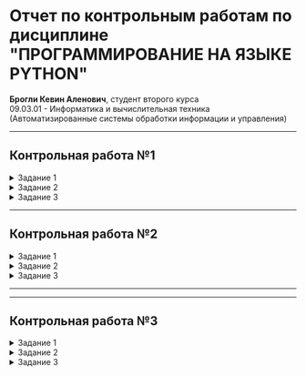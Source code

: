 # Отчет по контрольным работам по дисциплине "ПРОГРАММИРОВАНИЕ НА ЯЗЫКЕ PYTHON"

**Брогли Кевин Аленович**, студент второго курса  
09.03.01 - Информатика и вычислительная техника  
(Автоматизированные системы обработки информации и управления)

---

## Контрольная работа №1

<details>
<summary>Задание 1</summary>

### Описание задания

Составить блок-схему алгоритма и написать программу вычисления арифметического выражения на языке программирования Python. Необходимо реализовать пошаговое вычисление выражения с проверкой допустимости операций (корни из отрицательных чисел, деление на ноль).

![Формула контрольной работы №3](img/ex1_1.PNG)

### Блок-схема алгоритма

```mermaid
flowchart TD
    A[Начало] --> B[Ввод x, y, a, b]
    B --> C[Вычисление absx² - y²]
    C --> D[Вычисление числителя: absx² - y²^1/5]
    D --> E[Вычисление a·y и b·x]
    E --> F{a·y < 0 или b·x < 0?}
    F -->|Да| G[Ошибка: корень из отриц. числа]
    F -->|Нет| H[Вычисление √a·y и √b·x]
    H --> I[Вычисление знаменателя: x·√a·y + y·√b·x]
    I --> J{Знаменатель ≈ 0?}
    J -->|Да| K[Ошибка: деление на ноль]
    J -->|Нет| L[Вычисление результата: числитель/знаменатель]
    L --> M[Вывод результата]
    G --> M
    K --> M
    M --> N[Конец]
```

### Результаты работы программы

![Демонстрация работы программы](gif/exp1_1.gif)

### Таблица используемых объектов и переменных

| Объект/Переменная | Тип | Назначение |
|-------------------|-----|------------|
| `x1` | QLineEdit | Ввод значения x |
| `y1` | QLineEdit | Ввод значения y |
| `a1` | QLineEdit | Ввод значения a |
| `b1` | QLineEdit | Ввод значения b |
| `calc1_btn` | QPushButton | Кнопка запуска вычислений |
| `res1` | QLabel | Метка для вывода результата |
| `step1_label` | QLabel | Метка для отображения шага 1 |
| `step2_label` | QLabel | Метка для отображения шага 2 |
| `step3_label` | QLabel | Метка для отображения шага 3 |
| `step4_label` | QLabel | Метка для отображения шага 4 |
| `step5_label` | QLabel | Метка для отображения шага 5 |
| `diff_sq` | float | Промежуточное значение x² - y² |
| `abs_diff_sq` | float | Модуль разности квадратов |
| `numerator` | float | Числитель выражения |
| `denominator` | float | Знаменатель выражения |
| `ay`, `bx` | float | Промежуточные произведения |
| `sqrt_ay`, `sqrt_bx` | float | Квадратные корни |

</details>

<details>
<summary>Задание 2</summary>

### Описание задания

Составить блок-схему алгоритма и написать программу вычисления арифметического выражения на языке программирования Python. Необходимо реализовать пошаговое вычисление сложного выражения, включающего полином, модули, корни и тригонометрические функции с проверкой допустимости операций (деление на ноль, корень из отрицательного числа).

![Формула контрольной работы №3](img/ex1_2.PNG)

### Блок-схема алгоритма

```mermaid
flowchart TD
    A[Начало] --> B[Ввод x, a, b, c, y, p]
    B --> C{p == 0?}
    C -->|Да| D[Ошибка: деление на ноль в cos/sin]
    C -->|Нет| E[Вычисление полинома: x³ + a*x² + b*x + c]
    E --> F[Вычисление absx - a и absy - b]
    F --> G[Вычисление √absx−a и √absy−b]
    G --> H{Корень из отрицательного?}
    H -->|Да| I[Ошибка: неопределённость]
    H -->|Нет| J[Вычисление знаменателя: √absx−a + √absy−b]
    J --> K{Знаменатель ≈ 0?}
    K -->|Да| L[Ошибка: деление на ноль]
    K -->|Нет| M[Вычисление a*cosx/p + b*siny/p]
    M --> N[Вычисление результата: полином / знаменатель * триго]
    N --> O[Вывод результата]
    D --> O
    I --> O
    L --> O
    O --> P[Конец]
```

### Результаты работы программы

![Демонстрация работы программы](gif/exp1_2.gif)

### Таблица используемых объектов и переменных

| Объект/Переменная | Тип | Назначение |
|-------------------|-----|------------|
| `x2`, `a2`, `b2`, `c2`, `y2`, `p2` | QLineEdit | Ввод значений переменных |
| `calc2_btn` | QPushButton | Кнопка запуска вычислений |
| `res2` | QLabel | Метка для вывода результата |
| `step1_label` | QLabel | Отображение шага 1: полином |
| `step2_label` | QLabel | Отображение шага 2: модули |
| `step3_label` | QLabel | Отображение шага 3: корни |
| `step4_label` | QLabel | Отображение шага 4: знаменатель |
| `step5_label` | QLabel | Отображение шага 5: триго-часть |
| `poly` | float | Значение полинома |
| `mod1`, `mod2` | float | Модули разностей |
| `sqrt1`, `sqrt2` | float | Корни из модулей |
| `denominator` | float | Сумма корней |
| `cos_part`, `sin_part` | float | Части тригонометрического выражения |
| `trig` | float | Результат триго-выражения |
| `result` | float | Итоговое значение функции |

</details>

<details>
<summary>Задание 3</summary>

### Описание задания

*(Описание третьего задания третьей контрольной работы)*

### Блок-схема алгоритма

```mermaid
flowchart TD
    A[Начало] --> B[Описание алгоритма]
    B --> C[Конец]
```

### Результаты работы программы

![Демонстрация работы программы](results/control3_task3.gif)

### Таблица используемых объектов и переменных

| Объект/Переменная | Тип | Назначение |
|-------------------|-----|------------|
| *(Переменные задания)* | *(Тип)* | *(Назначение)* |

</details>

---

## Контрольная работа №2

<details>
<summary>Задание 1</summary>

### Описание задания

*(Описание первого задания четвертой контрольной работы)*

### Блок-схема алгоритма

```mermaid
flowchart TD
    A[Начало] --> B[Описание алгоритма]
    B --> C[Конец]
```

### Результаты работы программы

![Демонстрация работы программы](results/control4_task1.gif)

### Таблица используемых объектов и переменных

| Объект/Переменная | Тип | Назначение |
|-------------------|-----|------------|
| *(Переменные задания)* | *(Тип)* | *(Назначение)* |

</details>

<details>
<summary>Задание 2</summary>

### Описание задания

*(Описание второго задания четвертой контрольной работы)*

### Блок-схема алгоритма

```mermaid
flowchart TD
    A[Начало] --> B[Описание алгоритма]
    B --> C[Конец]
```

### Результаты работы программы

![Демонстрация работы программы](results/control4_task2.gif)

### Таблица используемых объектов и переменных

| Объект/Переменная | Тип | Назначение |
|-------------------|-----|------------|
| *(Переменные задания)* | *(Тип)* | *(Назначение)* |

</details>

<details>
<summary>Задание 3</summary>

### Описание задания

*(Описание третьего задания четвертой контрольной работы)*

### Блок-схема алгоритма

```mermaid
flowchart TD
    A[Начало] --> B[Описание алгоритма]
    B --> C[Конец]
```

### Результаты работы программы

![Демонстрация работы программы](results/control4_task3.gif)

### Таблица используемых объектов и переменных

| Объект/Переменная | Тип | Назначение |
|-------------------|-----|------------|
| *(Переменные задания)* | *(Тип)* | *(Назначение)* |

</details>

---

---

## Контрольная работа №3

<details>
<summary>Задание 1</summary>

### Описание задания

*(Описание первого задания четвертой контрольной работы)*

### Блок-схема алгоритма

```mermaid
flowchart TD
    A[Начало] --> B[Описание алгоритма]
    B --> C[Конец]
```

### Результаты работы программы

![Демонстрация работы программы](results/control4_task1.gif)

### Таблица используемых объектов и переменных

| Объект/Переменная | Тип | Назначение |
|-------------------|-----|------------|
| *(Переменные задания)* | *(Тип)* | *(Назначение)* |

</details>

<details>
<summary>Задание 2</summary>

### Описание задания

*(Описание второго задания четвертой контрольной работы)*

### Блок-схема алгоритма

```mermaid
flowchart TD
    A[Начало] --> B[Описание алгоритма]
    B --> C[Конец]
```

### Результаты работы программы

![Демонстрация работы программы](results/control4_task2.gif)

### Таблица используемых объектов и переменных

| Объект/Переменная | Тип | Назначение |
|-------------------|-----|------------|
| *(Переменные задания)* | *(Тип)* | *(Назначение)* |

</details>

<details>
<summary>Задание 3</summary>

### Описание задания

*(Описание третьего задания четвертой контрольной работы)*

### Блок-схема алгоритма

```mermaid
flowchart TD
    A[Начало] --> B[Описание алгоритма]
    B --> C[Конец]
```

### Результаты работы программы

![Демонстрация работы программы](results/control4_task3.gif)

### Таблица используемых объектов и переменных

| Объект/Переменная | Тип | Назначение |
|-------------------|-----|------------|
| *(Переменные задания)* | *(Тип)* | *(Назначение)* |

</details>